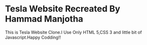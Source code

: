 # Tesla Website Recreated By Hammad Manjotha
This is Tesla Website Clone.I Use Only HTML 5,CSS 3 and little bit of Javascript.Happy Codding!!
